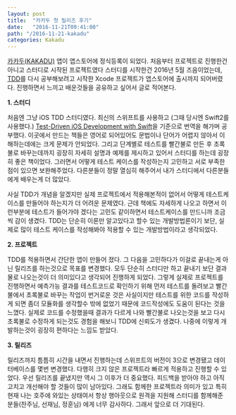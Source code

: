 ```yaml
---
layout: post
title:  "카카두 첫 릴리즈 후기"
date:   "2016-11-21T09:41:00"
path: "/2016-11-21-kakadu"
categories: Kakadu
---
```


[카카두(KAKADU)](https://itunes.apple.com/app/id1123429371) 앱이 앱스토어에 정식등록이 되었다. 처음부터 프로젝트로 진행한건 아니고 스터디로 시작된 프로젝트였다 스터디를 시작한건 2016년 5월 즈음이었는데, [TDD](https://en.wikipedia.org/wiki/Test-driven_development)를 다시 공부해보려고 시작한 Xcode 프로젝트가 앱스토어에 출시까지 되어버렸다. 진행하면서 느끼고 배운것들을 공유하고 싶어서 글로 적어본다.

 **1. 스터디**

  처음엔 그냥 iOS TDD 스터디였다. 최신의 스위프트를 사용하고 (그때 당시엔 Swift2를 사용했다.) [Test-Driven iOS Development with Swift](https://www.packtpub.com/application-development/test-driven-ios-development-swift)을 기준으로 번역을 해가며 공부했다. 이곳에서 만드는 책들은 영어로 되어있어도 문법이나 단어가 어렵지 않아서 이해하는데에는 크게 문제가 안되었다. 그리고 단계별로 테스트를 빨간불로 만든 후 초록불로 바꾸는데까지 굉장히 자세히 설명과 예제를 제시하고 있어서 스터디를 하는데 굉장히 좋은 책이었다. 그러면서 어떻게 테스트 케이스를 작성하는지 고민하고 서로 부족한 점이 있으면 보완해주었다. 다른분들이 정말 열심히 해주어서 내가 스터디에서 다른분들에게 배우는게 더 많았다. 

  사실 TDD가 개념을 알겠지만 실제 프로젝트에서 적용해본적이 없어서 어떻게 테스트케이스를 만들어야 하는지가 더 어려운 문제였다. 근데 책에도 자세하게 나오고 하면서 이런부분에 테스트가 들어가야 겠다는 고민도 같이하면서 테스트케이스를 만드니까 조금씩 감이 생겼다. TDD는 단순히 이론만 알고있다고 할수 있는 개발방법론이기 보단, 실제로 많이 테스트 케이스를 작성해봐야 적용할 수 있는 개발방법이라고 생각되었다.

**2. 프로젝트**

  TDD를 적용하면서 간단한 앱이 만들어 졌다. 그 다음을 고민하다가 이걸로 끝내는게 아닌 릴리즈를 하는것으로 목표를 변경했다. 모두 단순히 스터디만 하고 끝내기 보단 결과물로 나오는것이 더 의미있다고 생각되어 진행하게 되었다. 그렇게 실제로 프로젝트를 진행하면서 예측가능 결과를 테스트코드로 확인하기 위해 먼저 테스트를 돌려보고 빨간불에서 초록불로 바꾸는 작업이 번거로운 것은 사실이지만 테스트를 위한 코드를 작성하게 되면 좀더 모듈화를 생각할수 밖에 없었기 때문에 코드작성에도 도움이 된다는 것을 느꼈다. 실제로 코드를 수정했을때 결과가 다르게 나와 빨간불로 나오는것을 보고 다시 초록불로 수정하게 되는것도 경험을 해보니 TDD에 신뢰도가 생겼다. 나중에 이렇게 개발하는것이 굉장히 편하다는 느낌도 받았다.

**3. 릴리즈**

  릴리즈까지 틈틈히 시간을 내면서 진행하는데 스위프트의 버전이 3으로 변경됐고 데이터베이스를 몇번 변경했다. 다행히 크지 않은 프로젝트라 빠르게 적용하고 진행할 수 있었다. 우선 릴리즈를 끝냈지만 역시 그 이후가 더 중요했다. 피드백을 받아야 하고 아직 고치고 개선해야 할 것들이 많이 남아있다. 그래도 함께한 프로젝트라 의미가 있고 특히 현재 나는 호주에 와있는 상태여서 항상 행아웃으로 원격을 지원해 스터디를 함께해준 분들(찬주님, 선재님, 정훈님) 에게 너무 감사하다. 그래서 앞으로 더 기대된다.

